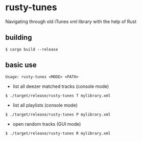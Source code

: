 # rusty-tunes
Navigating through old iTunes xml library with the help of Rust

## building

```console
$ cargo build --release
```

## basic use

```
Usage: rusty-tunes <MODE> <PATH>
```

* list all deezer matched tracks (console mode)
```console
$ ./target/release/rusty-tunes T mylibrary.xml
```

* list all playlists (console mode)
```console
$ ./target/release/rusty-tunes P mylibrary.xml
```

* open random tracks (GUI mode)
```console
$ ./target/release/rusty-tunes R mylibrary.xml
```

